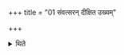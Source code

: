 +++
title = "01 संवत्सरन् दीक्षित उख्यम्"

+++

<details><summary>थिते</summary>

1. The consecrated (sacrificer) carries the fire in the pan for one year; or for three days, or for six days or for twe days.[^1]  

[^1]; For the details of carrying the fire see XVI. 10.8ff. 2. Cf. TS V.5.2.5-7.  
</details>
